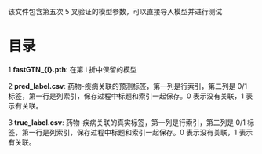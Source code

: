 该文件包含第五次 5 叉验证的模型参数，可以直接导入模型并进行测试

# 目录

1 **fastGTN_{i}.pth**: 在第 i 折中保留的模型

2 **pred_label.csv**: 药物-疾病关联的预测标签，第一列是行索引，第二列是 0/1 标签，第一行是列索引，保存过程中标题和索引一起保存。0 表示没有关联，1 表示有关联。

3 **true_label.csv**: 药物-疾病关联的真实标签，第一列是行索引，第二列是 0/1 标签，第一行是列索引，保存过程中标题和索引一起保存。0 表示没有关联，1 表示有关联。
